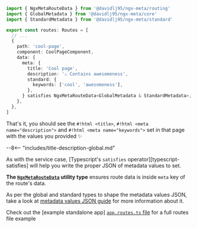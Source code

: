 ```typescript
import { NgxMetaRouteData } from '@davidlj95/ngx-meta/routing'
import { GlobalMetadata } from '@davidlj95/ngx-meta/core'
import { StandardMetadata } from '@davidlj95/ngx-meta/standard'

export const routes: Routes = [
  // ...
  {
    path: 'cool-page',
    component: CoolPageComponent,
    data: {
      meta: {
        title: 'Cool page',
        description: '⚠️ Contains awesomeness',
        standard: {
          keywords: ['cool', 'awesomeness'],
        },
      } satisfies NgxMetaRouteData<GlobalMetadata & StandardMetadata>,
    },
  },
]
```

That's it, you should see the `#!html <title>`, `#!html <meta name="description">` and `#!html <meta name="keywords">` set in that page with the values you provided ✨

--8<-- "includes/title-description-global.md"

As with the service case, [Typescript's `satisfies` operator][typescript-satisfies] will help you write the proper JSON of metadata values to set.

**The [`NgxMetaRouteData`](/api/ngx-meta.ngxmetaroutedata/) utility type** ensures route data is inside `meta` key of the route's data.

As per the global and standard types to shape the metadata values JSON, take a look at [metadata values JSON guide](/guides/metadata-values-json) for more information about it.

Check out the [example standalone app] [`app.routes.ts` file](https://github.com/davidlj95/ngx/blob/main/projects/ngx-meta/example-apps/templates/standalone/src/app/app.routes.ts) for a full routes file example

